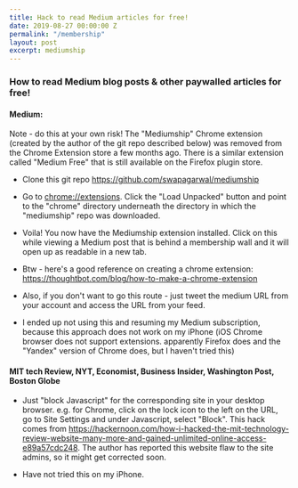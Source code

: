 ```yaml
---
title: Hack to read Medium articles for free!
date: 2019-08-27 00:00:00 Z
permalink: "/membership"
layout: post
excerpt: mediumship
---
```

### How to read Medium blog posts & other paywalled articles for free!

#### Medium:
Note - do this at your own risk! The "Mediumship" Chrome extension (created by the author of the git repo described below) was removed from the Chrome Extension store a few months ago. There is a similar extension called "Medium Free" that is still available on the Firefox plugin store.

* Clone this git repo <https://github.com/swapagarwal/mediumship>

* Go to <chrome://extensions>. Click the "Load Unpacked" button and point to the "chrome" directory underneath the directory in which the "mediumship" repo was downloaded.

* Voila! You now have the Mediumship extension installed. Click on this while viewing a Medium post that is behind a membership wall and it will open up as readable in a new tab.

* Btw - here's a good reference on creating a chrome extension: <https://thoughtbot.com/blog/how-to-make-a-chrome-extension>

* Also, if you don't want to go this route - just tweet the medium URL from your account and access the URL from your feed.

* I ended up not using this and resuming my Medium subscription, because this approach does not work on my iPhone (iOS Chrome browser does not support extensions. apparently Firefox does and the "Yandex" version of Chrome does, but I haven't tried this)

#### MIT tech Review, NYT,  Economist, Business Insider, Washington Post, Boston Globe

* Just "block Javascript" for the corresponding site in your desktop browser. e.g. for Chrome, click on the lock icon to the left on the URL, go to Site Settings and under Javascript, select "Block". This hack comes from <https://hackernoon.com/how-i-hacked-the-mit-technology-review-website-many-more-and-gained-unlimited-online-access-e89a57cdc248>. The author has reported this website flaw to the site admins, so it might get corrected soon.

* Have not tried this on my iPhone.



